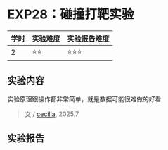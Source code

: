 # EXP28：碰撞打靶实验

| 学时 | 实验难度 | 实验报告难度 |
|------|---------|------------|
| 2 | ⭐⭐ | ⭐⭐⭐ |

## 实验内容

实验原理跟操作都非常简单，就是数据可能很难做的好看
> 文 / [cecilia](https://github.com/mircecilia), 2025.7

## 实验报告

